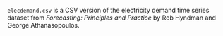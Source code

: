 `elecdemand.csv` is a CSV version of the electricity demand time series dataset from *Forecasting: Principles and Practice* by Rob Hyndman and George Athanasopoulos.
